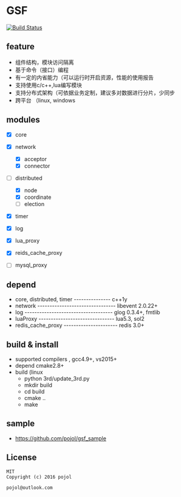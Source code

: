 # GSF
[![Build Status](https://travis-ci.org/pojol/gsf.svg?branch=master)](https://travis-ci.org/pojol/gsf)  

## feature
- 组件结构，模块访问隔离
- 基于命令（接口）编程
- 有一定的内省能力（可以运行时开启资源，性能的使用报告
- 支持使用c/c++,lua编写模块
- 支持分布式架构（可依据业务定制，建议多对数据进行分片，少同步
- 跨平台 （linux, windows


## modules
- [x] core
- [x] network
    - [x] acceptor
    - [x] connector
- [ ] distributed
    - [x] node
    - [x] coordinate
    - [ ] election
- [x] timer
- [x] log
- [x] lua_proxy
- [x] reids_cache_proxy
- [ ] mysql_proxy


## depend
- core, distributed, timer --------------- c++1y
- network -------------------------------- libevent 2.0.22+
- log ------------------------------------ glog 0.3.4+, fmtlib
- luaProxy ------------------------------- lua5.3, sol2
- redis_cache_proxy ---------------------- redis 3.0+


## build & install 
- supported compilers , gcc4.9+, vs2015+
- depend cmake2.8+ 
- build (linux
    - python 3rd/update_3rd.py
    - mkdir build
    - cd build
    - cmake ..
    - make

## sample
- https://github.com/pojol/gsf_sample
	
## License
	MIT
	Copyright (c) 2016 pojol
	
	pojol@outlook.com
